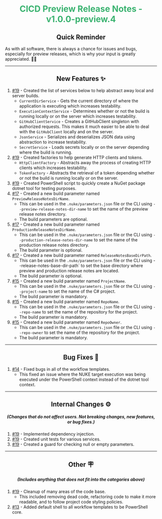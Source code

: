 <h1 align="center" style='color:mediumseagreen;font-weight:bold'>
    CICD Preview Release Notes - v1.0.0-preview.4
</h1>

<h2 align="center" style='font-weight:bold'>Quick Reminder</h2>

<div algn="center">

As with all software, there is always a chance for issues and bugs, especially for preview releases, which is why your input is greatly appreciated. 🙏🏼
</div>

---

<h2 style="font-weight:bold" align="center">New Features ✨</h2>

1. [#19](https://github.com/KinsonDigital/CICD/issues/19) - Created the list of services below to help abstract away local and server builds.
   - `CurrentDirService` - Gets the current directory of where the application is executing which increases testability.
   - `ExecutionContextService` - Determines whether or not the build is running locally or on the server which increases testability.
   - `GitHubClientService` - Creates a GitHubClient singleton with authorized requests.  This makes it much easier to be able to deal with the `GitHubClient` locally and on the server.
   - `JsonService` - Serializes and deserializes JSON data using abstraction to increase testability.
   - `SecretService` - Loads secrets locally or on the server depending where the build is running.
2. [#19](https://github.com/KinsonDigital/CICD/issues/19) - Created factories to help generate HTTP clients and tokens.
   - `HttpClientFactory` - Abstracts away the process of creating HTTP clients which increases testability.
   - `TokenFactory` - Abstracts the retrieval of a token depending whether or not the build is running locally or on the server.
3. [#19](https://github.com/KinsonDigital/CICD/issues/19) - Created PowerShell script to quickly create a NuGet package dotnet tool for testing purposes.
4. [#17](https://github.com/KinsonDigital/CICD/issues/17) - Created a new build parameter named `PreviewReleaseNotesDirName`.
   - This can be used in the `.nuke/parameters.json` file or the CLI using `--preview-release-notes-dir-name` to set the name of the preview release notes directory.
   - The build parameters are optional.
5. [#17](https://github.com/KinsonDigital/CICD/issues/17) - Created a new build parameter named `ProductionReleaseNotesDirName`.
   - This can be used in the `.nuke/parameters.json` file or the CLI using `--production-release-notes-dir-name` to set the name of the production release notes directory.
   - The build parameter is optional.
6. [#17](https://github.com/KinsonDigital/CICD/issues/17) - Created a new build parameter named `ReleaseNotesBaseDirPath`.
   - This can be used in the `.nuke/parameters.json` file or the CLI using --release-notes-base-dir-path` to set the base directory where preview and production release notes are located.
   - The build parameter is optional.
7. [#15](https://github.com/KinsonDigital/CICD/issues/15) - Created a new build parameter named `ProjectName`.
   - This can be used in the `.nuke/parameters.json` file or the CLI using `--project-name` to set the name of the C# project.
   - The build parameter is mandatory.
8. [#15](https://github.com/KinsonDigital/CICD/issues/15) - Created a new build parameter named `RepoName`.
   - This can be used in the `.nuke/parameters.json` file or the CLI using `--repo-name` to set the name of the repository for the project.
   - The build parameter is mandatory.
9. [#15](https://github.com/KinsonDigital/CICD/issues/15) - Created a new build parameter named `RepoOwner`.
   - This can be used in the `.nuke/parameters.json` file or the CLI using `--repo-owner` to set the name of the repository for the project.
   - The build parameter is mandatory.

---

<h2 style="font-weight:bold" align="center">Bug Fixes 🐛</h2>

1. [#14](https://github.com/KinsonDigital/CICD/issues/14) - Fixed bugs in all of the workflow templates.
   - This fixed an issue where the NUKE target execution was being executed under the PowerShell context instead of the dotnet tool context.

---

<h2 style="font-weight:bold" align="center">Internal Changes ⚙️</h2>
<h5 align="center">(Changes that do not affect users.  Not breaking changes, new features, or bug fixes.)</h5>

1. [#19](https://github.com/KinsonDigital/CICD/issues/19) - Implemented dependency injection.
2. [#19](https://github.com/KinsonDigital/CICD/issues/19) - Created unit tests for various services.
3. [#19](https://github.com/KinsonDigital/CICD/issues/19) - Created a guard for checking null or empty parameters.

---

<h2 style="font-weight:bold" align="center">Other 🪧</h2>
<h5 align="center">(Includes anything that does not fit into the categories above)</h5>

1. [#19](https://github.com/KinsonDigital/CICD/issues/19) - Cleanup of many areas of the code base.
    - This included removing dead code, refactoring code to make it more readable, and to follow project code styling policies.
2. [#13](https://github.com/KinsonDigital/CICD/issues/13) - Added default shell to all workflow templates to be PowerShell core.
